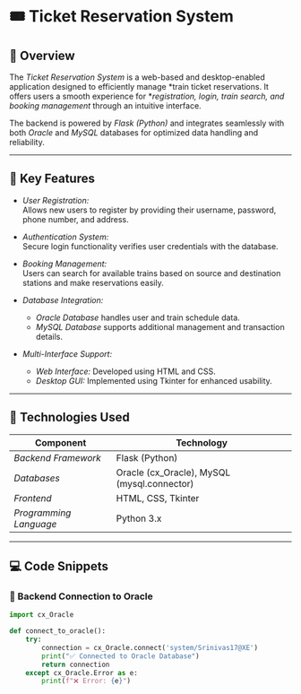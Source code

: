 # 🎟 Ticket Reservation System

## 🧭 Overview
The *Ticket Reservation System* is a web-based and desktop-enabled application designed to efficiently manage *train ticket reservations. It offers users a smooth experience for **registration, login, train search, and booking management* through an intuitive interface.

The backend is powered by *Flask (Python)* and integrates seamlessly with both *Oracle* and *MySQL* databases for optimized data handling and reliability.

---

## 🚀 Key Features
- *User Registration:*  
  Allows new users to register by providing their username, password, phone number, and address.

- *Authentication System:*  
  Secure login functionality verifies user credentials with the database.

- *Booking Management:*  
  Users can search for available trains based on source and destination stations and make reservations easily.

- *Database Integration:*  
  - *Oracle Database* handles user and train schedule data.  
  - *MySQL Database* supports additional management and transaction details.

- *Multi-Interface Support:*  
  - *Web Interface:* Developed using HTML and CSS.  
  - *Desktop GUI:* Implemented using Tkinter for enhanced usability.

---

## 🧩 Technologies Used
| Component | Technology |
|------------|-------------|
| *Backend Framework* | Flask (Python) |
| *Databases* | Oracle (cx_Oracle), MySQL (mysql.connector) |
| *Frontend* | HTML, CSS, Tkinter |
| *Programming Language* | Python 3.x |

---

## 💻 Code Snippets

### 🔹 Backend Connection to Oracle
```python
import cx_Oracle

def connect_to_oracle():
    try:
        connection = cx_Oracle.connect('system/Srinivas17@XE')
        print("✅ Connected to Oracle Database")
        return connection
    except cx_Oracle.Error as e:
        print(f"❌ Error: {e}")
